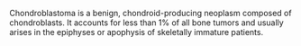 Chondroblastoma is a benign, chondroid-producing neoplasm composed of chondroblasts. It accounts for less than 1% of all bone tumors and usually arises in the epiphyses or apophysis of skeletally immature patients.